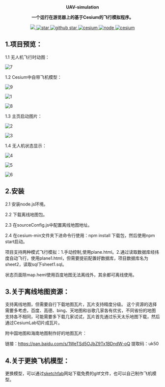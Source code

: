 <p align="center">
	<strong>UAV-simulation</strong>
</p>
<p align="center">
	<strong>一个运行在游览器上的基于Cesium的飞行模拟程序。</strong>
</p>
<p align="center">
	<a target="_blank" href="http://www.gnu.org/licenses/gpl-3.0.html">
		<img src="https://img.shields.io/github/license/KivenGood/UAV-simulation" />
	</a>
	<a target="_blank" href='https://gitee.com/KivenGood/uav-simulation'>
		<img src='https://img.shields.io/badge/gitee-UVA--simulation-red' alt='star'/>
	</a>
	<a target="_blank" href='https://github.com/KivenGood/UAV-simulation'>
		<img src="https://img.shields.io/badge/github-UVA--simulation-brightgreen" alt="github star"/>
	</a>
	<a target="_blank" href='https://github.com/CesiumGS/cesium'>
		<img src="https://img.shields.io/badge/Cesium-1.6-brightgreen" alt="cesium"/>
	</a>
	<a target="_blank" href='https://github.com/nodejs/node'>
		<img src="https://img.shields.io/badge/Node.js-10.16-brightgreen" alt="node"/>
	</a>
		<a target="_blank" href='https://www.npmjs.com/'>
		<img src="https://img.shields.io/badge/npm-6.9-orange" alt="cesium"/>
	</a>
</p>

## 1.项目预览：

1.1 无人机飞行时动图：

![7](https://gitee.com/KivenGood/uav-simulation/raw/master/image/7.gif)


1.2 Cesium中自带飞机模型：

![9](https://gitee.com/KivenGood/uav-simulation/raw/master/image/9.gif)

![1](https://gitee.com/KivenGood/uav-simulation/raw/master/image/1.png)

![8](https://gitee.com/KivenGood/uav-simulation/raw/master/image/8.png)


1.3 主页启动图片：

![2](https://gitee.com/KivenGood/uav-simulation/raw/master/image/2.png)

![3](https://gitee.com/KivenGood/uav-simulation/raw/master/image/3.png)


1.4 无人机状态显示：

![4](https://gitee.com/KivenGood/uav-simulation/raw/master/image/4.png)

![5](https://gitee.com/KivenGood/uav-simulation/raw/master/image/5.png)

![6](https://gitee.com/KivenGood/uav-simulation/raw/master/image/6.png)


## 2.安装
2.1 安装node.js环境。

2.2 下载离线地图包。

2.3 在sourceConfig.js中配置离线地图地址。

2.4 在cesium-min文件夹下进命令行使用：npm install 下载包，然后使用npm start启动。

项目支持两种模式飞行模拟：1.手动控制,使用plane.html。2.通过读取数据库经纬度自动飞行，使用plane1.html，但需要提前配置好数据库，项目数据库名为sheet2，读取sql下sheet1.sql。

状态页面除map.heml使用百度地图无法离线外，其余都可离线使用。


## 3.关于离线地图资源：

支持离线地图，但需要自行下载地图瓦片，瓦片支持精度分级。
这个资源的选择需要多考虑，百度、高德、bing、天地图和谷歌几家各有优劣，不同省份的地图支持各不相同，可能需要多下载几家试试，瓦片首先通过乐天太乐地图下载，然后通过CesiumLab切片成瓦片。

附中国地图和海南地图制作好的地图瓦片：

链接：https://pan.baidu.com/s/1WeTSd5OJbZ9Tx1BDndW-oQ 
提取码：uk50 


## 4.关于更换飞机模型：
更换模型，可以通过[sketchfab](https://sketchfab.com/)网站下载免费的gltf文件，也可以自己制作飞机模型。

